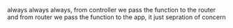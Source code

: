 always always always, from controller we pass the function to the router and from router we pass the function to the app, it just sepration of concern
